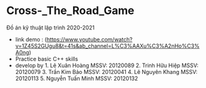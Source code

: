 # Cross-_The_Road_Game
Đồ án kỹ  thuật lập trình 2020-2021
+ link demo : (https://www.youtube.com/watch?v=1Z45S2GUgu8&t=41s&ab_channel=L%C3%AAXu%C3%A2nHo%C3%A0ng)
+ Practice basic C++ skills
+ develop by 
      1. Lê Xuân Hoàng           MSSV: 20120089
      2. Trinh Hữu Hiệp          MSSV: 20120079
      3. Trần Kim Bảo            MSSV: 20120041
      4. Lê Nguyên Khang         MSSV: 20120113
      5. Nguyễn Tuấn Minh        MSSV: 20120132
